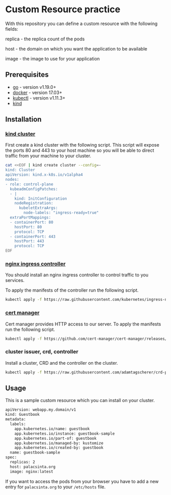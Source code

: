 # Custom Resource practice

With this repository you can define a custom resource with the following fields:

replica - the replica count of the pods

host - the domain on which you want the application to be available

image - the image to use for your application

## Prerequisites

- [go](https://go.dev/dl) - version v1.19.0+
- [docker](https://docs.docker.com/get-docker) - version 17.03+
- [kubectl](https://kubernetes.io/docs/tasks/tools/#kubectl) - version v1.11.3+
- [kind](https://kind.sigs.k8s.io)

## Installation

### [kind cluster](https://kind.sigs.k8s.io/docs/user/ingress)

First create a kind cluster with the following script.
This script will expose the ports 80 and 443 to your host machine so you will be able to direct traffic from your machine to your cluster.

```bash
cat <<EOF | kind create cluster --config=-
kind: Cluster
apiVersion: kind.x-k8s.io/v1alpha4
nodes:
- role: control-plane
  kubeadmConfigPatches:
  - |
    kind: InitConfiguration
    nodeRegistration:
      kubeletExtraArgs:
        node-labels: "ingress-ready=true"
  extraPortMappings:
  - containerPort: 80
    hostPort: 80
    protocol: TCP
  - containerPort: 443
    hostPort: 443
    protocol: TCP
EOF
```
### [nginx ingress controller](https://docs.nginx.com/nginx-ingress-controller)

You should install an nginx ingress controller to control traffic to you services.

To apply the manifests of the controller run the following script.

```bash
kubectl apply -f https://raw.githubusercontent.com/kubernetes/ingress-nginx/main/deploy/static/provider/kind/deploy.yaml
```

### [cert manager](https://cert-manager.io)

Cert manager provides HTTP access to our server.
To apply the manifests run the following script.

```bash
kubectl apply -f https://github.com/cert-manager/cert-manager/releases/download/v1.11.0/cert-manager.yaml
```

### cluster issuer, crd, controller

Install a cluster, CRD and the controller on the cluster.

```bash
kubectl apply -f https://raw.githubusercontent.com/adamtagscherer/crd-practice/main/config/release.yaml
```

## Usage

This is a sample custom resource which you can install on your cluster.

```bash
apiVersion: webapp.my.domain/v1
kind: Guestbook
metadata:
  labels:
    app.kubernetes.io/name: guestbook
    app.kubernetes.io/instance: guestbook-sample
    app.kubernetes.io/part-of: guestbook
    app.kubernetes.io/managed-by: kustomize
    app.kubernetes.io/created-by: guestbook
  name: guestbook-sample
spec:
  replicas: 2
  host: palacsinta.org
  image: nginx:latest

```

If you want to access the pods from your browser you have to add a new entry for `palacsinta.org` to your `/etc/hosts` file.
